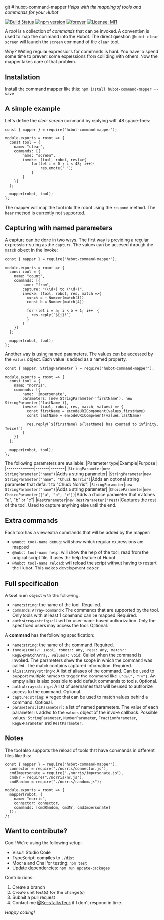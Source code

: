 git # hubot-command-mapper
_Helps with the mapping of tools and commands for your Hubot_

[![Build Status](https://travis-ci.org/KeesCBakker/hubot-command-mapper.svg?branch=master)](https://travis-ci.org/KeesCBakker/hubot-command-mapper) [![npm version](https://badge.fury.io/js/hubot-command-mapper.svg)](https://badge.fury.io/js/hubot-command-mapper) [![forever](https://david-dm.org/KeesCBakker/hubot-command-mapper.svg)](https://david-dm.org/KeesCBakker/hubot-command-mapper) [![License: MIT](https://img.shields.io/badge/License-MIT-yellow.svg)](https://opensource.org/licenses/MIT)


A _tool_ is a collection of _commands_ that can be invoked. A convention is used to map the command into the Hubot. The direct question `@hubot clear screen` will launch the `screen` command of the `clear` tool.

_Why?_ Writing regular expressions for commands is hard. You have to spend some time to prevent some expressions from colliding with others. Now the mapper takes care of that problem.

## Installation
Install the command mapper like this: `npm install hubot-command-mapper --save`

## A simple example
Let's define the _clear screen_ command by replying with 48 space-lines:
```
const { mapper } = require("hubot-command-mapper");

module.exports = robot => {
  const tool = {
    name: "clear",
    commands: [{
        name: "screen",
        invoke: (tool, robot, res)=>{
            for(let i = 0 ; i < 48; i++){
                res.emote(' ');
            }
        }
    }]
  };

  mapper(robot, tool);
};
```
The mapper will map the tool into the robot using the `respond` method. The `hear` method is currently not supported.

## Capturing with named parameters
A capture can be done in two ways. The first way is providing a regular expression-string as the `capture`. The values can be accesed through the `match` object in the invoke:

```
const { mapper } = require("hubot-command-mapper");

module.exports = robot => {
  const tool = {
    name: "count",
    commands: [{
        name: "from",
        capture: "(\\d+) to (\\d+)",
        invoke: (tool, robot, res, match)=>{
          const a = Number(match[3])
          const b = Number(match[4])

          for (let i = a; i < b + 1; i++) {
            res.reply(`${i}!`)
          }
        }
    }]
  };

  mapper(robot, tool);
};
```

Another way is using named parameters. The values can be accessed by the `values` object. Each value is added as a named property.

```
const { mapper, StringParameter } = require("hubot-command-mapper");

module.exports = robot => {
  const tool = {
    name: "norris",
    commands: [{
        name: 'impersonate',
        parameters: [new StringParameter('firstName'), new StringParameter('lastName')],
        invoke: (tool, robot, res, match, values) => {
          const firstName = encodeURIComponent(values.firstName)
          const lastName = encodeURIComponent(values.lastName)

          res.reply(`${firstName} ${lastName} has counted to infinity. Twice!`)
        }     
    }]
  };

  mapper(robot, tool);
};
```

The following parameters are available:
|Parameter type|Example|Purpose|
|--------------|-------|-------|
|`StringParameter`|`new StringParameter("name")`|Adds a string parameter|
|`StringParameter`|`new StringParameter("name", "Chuck Norris")`|Adds an optional string parameter that default to "Chuck Norris"|
|`StringParameter`|`new StringParameter("name")`|Adds a string parameter|
|`ChoiceParameter`|`new ChoiceParameter(["a", "b", "c"])`|Adds a choice parameter that matches "a", "b" or "c"|
|`RestParameter`|`new RestParameter("rest)`|Captures the rest of the tool. Used to capture anything else until the end.|

## Extra commands
Each tool has a view extra commands that will be added by the mapper:
- `@hubot tool-name debug`: will show which regular expressions are mapped
- `@hubot tool-name help`: will show the help of the tool, read from the original script file. It uses the help feature of Hubot.
- `@hubot tool-name reload`: will reload the script without having to restart the Hubot. This makes development easier.

## Full specification
A **tool** is an object with the following:
- `name:string`: the name of the tool. Required.
- `commands:Array<Command>`: The commands that are supported by the tool. Only tools with at least 1 command can be mapped. Required.
- `auth:Array<string>`: Used for user-name based authorization. Only the specificed users may access the tool. Optional.

A **command** has the following specification:
- `name:string`: the name of the command. Required.
- `invoke(tool?: ITool, robot?: any, res?: any, match?: RegExpMatchArray, values): void`: Called when the command is invoked. The parameters show the scope in which the command was called. The match contains captured information. Required.
- `alias:Array<string>`: A list of aliases of the command. Can be used to support multiple names to trigger the command like: `["del", "rm"]`. An empty alias is also possible to add default commands to tools. Optional.
- `auth:Array<string>`: A list of usernames that will be used to authorize access to the command. Optional.
- `capture:string`: A regex that can be used to match values behind a command. Optional.
- `parameters:[IParameter]`: a list of named parameters. The value of each parameter is added to the `values` object of the invoke callback. Possible values: `StringParameter`, `NumberParameter`, `FractionParameter`, `RegExParameter` and `RestParameter`.

## Notes
The tool also supports the reload of tools that have commands in different files like this:
```
const { mapper } = require("hubot-command-mapper"),
  connector = require("./norris/connector.js"),
  cmdImpersonate = require("./norris/impersonate.js"),
  cmdNr = require("./norris/nr.js"),
  cmdRandom = require("./norris/random.js");

module.exports = robot => {
  mapper(robot, {
    name: "norris",
    connector: connector,
    commands: [cmdRandom, cmdNr, cmdImpersonate]
  });
};
```

## Want to contribute?
Cool! We're using the following setup:
- Visual Studio Code
- TypeScript: compiles to `./dist`
- Mocha and Chai for testing: `npm test`
- Update dependencies: `npm run update-packages`

Contributions:
1. Create a branch
2. Create unit test(s) for the change(s)
3. Submit a pull request
4. Contact me <a href="https://twitter.com/KeesTalksTech">@KeesTalksTech</a> if I don't respond in time.

_Happy coding!_
